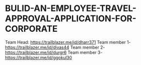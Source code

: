# BULID-AN-EMPLOYEE-TRAVEL-APPROVAL-APPLICATION-FOR-CORPORATE

Team  Head:     https://trailblazer.me/id/dharr371
Team member 1- https://trailblazer.me/id/divas44
Team member 2- https://trailblazer.me/id/durgr6
Team member 3- https://trailblazer.me/id/ggokul30
